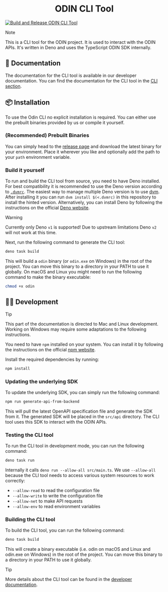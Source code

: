 <h1 align=center>
    ODIN CLI Tool
</h1>

[![Build and Release ODIN CLI Tool](https://github.com/4Players/fleet-cli/actions/workflows/build-binaries.yml/badge.svg)](https://github.com/4Players/fleet-cli/actions/workflows/build-binaries.yml)

> [!NOTE]
> This is a CLI tool for the ODIN project. It is used to interact with the ODIN
> APIs. It's written in Deno and uses the TypeScript ODIN SDK internally.

## :book: Documentation

The documentation for the CLI tool is available in our developer documentation.
You can find the documentation for the CLI tool in the
[CLI section](https://www.4players.io/fleet/cli).

## :package: Installation

To use the Odin CLI no explicit installation is required.
You can either use the prebuilt binaries provided by us or compile it yourself.

### (Recommended) Prebuilt Binaries

You can simply head to the [release page](https://github.com/4Players/fleet-cli/releases/latest) and download the latest binary for your environment.
Place it wherever you like and optionally add the path to your `path` environment variable.

### Build it yourself

To run and build the CLI tool from source, you need to have Deno installed.
For best compatibility it is recommended to use the Deno version according to [`.dvmrc`](.dvmrc).
The easiest way to manage multiple Deno version is to use [dvm](https://deno.land/x/dvm).
After installing it you can run `dvm install $(<.dvmrc)` in this repository to install the hinted version.
Alternatively, you can install Deno by following the instructions on the official [Deno website](https://deno.land/).

> [!WARNING]
> Currently only Deno `v1` is supported! Due to upstream limitations Deno `v2` will not work at this time.

Next, run the following command to generate the CLI tool:

```bash
deno task build
```

This will build a `odin` binary (or `odin.exe` on Windows) in the root of the
project. You can move this binary to a directory in your PATH to use it
globally. On macOS and Linux you might need to run the following command to make
the binary executable:

```bash
chmod +x odin
```

## :technologist: Development

> [!TIP]
> This part of the documentation is directed to Mac and Linux development.
> Working on Windows may require some adaptations to the following instructions.

You need to have `npm` installed on your system. You can install it by following
the instructions on the official [npm website](https://www.npmjs.com/get-npm).

Install the required dependencies by running:
```bash
npm install
```

### Updating the underlying SDK

To update the underlying SDK, you can simply run the following command:

```bash
npm run generate-api-from-backend
```

This will pull the latest OpenAPI specification file and generate the SDK from it.
The generated SDK will be placed in the `src/api` directory.
The CLI tool uses this SDK to interact with the ODIN APIs.

### Testing the CLI tool

To run the CLI tool in development mode, you can run the following command:

```bash
deno task run
```

Internally it calls `deno run --allow-all src/main.ts`.
We use `--allow-all` because the CLI tool needs to access various system resources to work correctly:

- `--allow-read` to read the configuration file
- `--allow-write` to write the configuration file
- `--allow-net` to make API requests
- `--allow-env` to read environment variables

### Building the CLI tool

To build the CLI tool, you can run the following command:

```bash
deno task build
```

This will create a binary executable (i.e. odin on macOS and Linux and odin.exe
on Windows) in the root of the project. You can move this binary to a directory
in your PATH to use it globally.

> [!TIP]
> More details about the CLI tool can be found in the [developer documentation](https://www.4players.io/fleet/cli).
